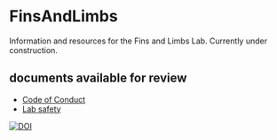 # FinsAndLimbs
Information and resources for the Fins and Limbs Lab. Currently under construction. 

## documents available for review
- [Code of Conduct](https://github.com/MorphoFun/FinsAndLimbs/blob/main/CoC.md)
- [Lab safety](https://github.com/MorphoFun/FinsAndLimbs/blob/main/SOPs/LabSafety_General.md)


[![DOI](https://zenodo.org/badge/684175073.svg)](https://zenodo.org/badge/latestdoi/684175073)
